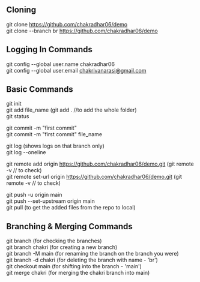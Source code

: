 ## Cloning
git clone https://github.com/chakradhar06/demo <br>
git clone --branch br https://github.com/chakradhar06/demo <br>

## Logging In Commands
git config --global user.name chakradhar06 <br>
git config --global user.email chakrivanarasi@gmail.com <br>

## Basic Commands
git init <br>
git add file_name (git add .   //to add the whole folder) <br>
git status <br>

git commit -m "first commit" <br>
git commit -m "first commit" file_name <br>

git log (shows logs on that branch only) <br>
git log --oneline <br>

git remote add origin https://github.com/chakradhar06/demo.git  (git remote -v // to check) <br>
git remote set-url origin https://github.com/chakradhar06/demo.git  (git remote -v // to check) <br>

git push -u origin main <br>
git push --set-upstream origin main <br>
git pull (to get the added files from the repo to local) <br>

## Branching & Merging Commands
git branch (for checking the branches) <br>
git branch chakri (for creating a new branch) <br>
git branch -M main (for renaming the branch on the branch you were) <br>
git branch -d chakri (for deleting the branch with name - 'br') <br>
git checkout main (for shifting into the branch - 'main') <br>
git merge chakri (for merging the chakri branch into main) <br>
